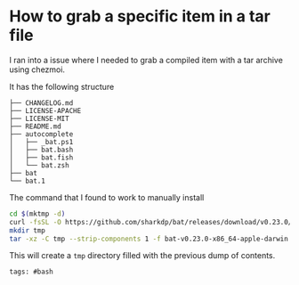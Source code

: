 # How to grab a specific item in a tar file

I ran into a issue where I needed to grab a compiled item with a tar
archive using chezmoi.

It has the following structure

    ├── CHANGELOG.md
    ├── LICENSE-APACHE
    ├── LICENSE-MIT
    ├── README.md
    ├── autocomplete
    │   ├── _bat.ps1
    │   ├── bat.bash
    │   ├── bat.fish
    │   └── bat.zsh
    ├── bat
    └── bat.1

The command that I found to work to manually install

```bash
cd $(mktmp -d)
curl -fsSL -O https://github.com/sharkdp/bat/releases/download/v0.23.0/bat-v0.23.0-x86_64-apple-darwin.tar.gz
mkdir tmp
tar -xz -C tmp --strip-components 1 -f bat-v0.23.0-x86_64-apple-darwin.tar.gz
```

This will create a `tmp` directory filled with the previous dump of
contents.


    tags: #bash
